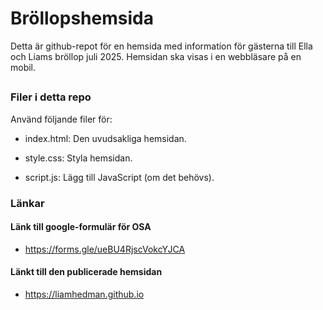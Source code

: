 # Bröllopshemsida

Detta är github-repot för en hemsida med information för gästerna till Ella och Liams bröllop juli 2025.
Hemsidan ska visas i en webbläsare på en mobil.

##

### Filer i detta repo

Använd följande filer för:

- index.html: Den uvudsakliga hemsidan.

- style.css: Styla hemsidan.

- script.js: Lägg till JavaScript (om det behövs).

### Länkar

#### Länk till google-formulär för OSA

- <https://forms.gle/ueBU4RjscVokcYJCA>

#### Länkt till den publicerade hemsidan

- <https://liamhedman.github.io>
